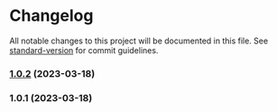 # Changelog

All notable changes to this project will be documented in this file. See [standard-version](https://github.com/conventional-changelog/standard-version) for commit guidelines.

### [1.0.2](https://github.com///compare/v1.0.1...v1.0.2) (2023-03-18)

### 1.0.1 (2023-03-18)
